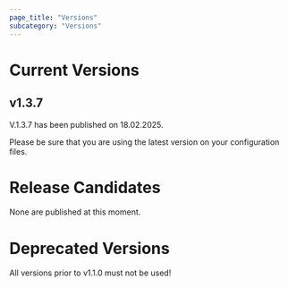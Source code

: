```yaml
---
page_title: "Versions"
subcategory: "Versions"
---
```


# Current Versions

## v1.3.7

V.1.3.7 has been published on 18.02.2025. 

Please be sure that you are using the latest version on your configuration files.


# Release Candidates

None are published at this moment.

# Deprecated Versions

All versions prior to v1.1.0 must not be used!
